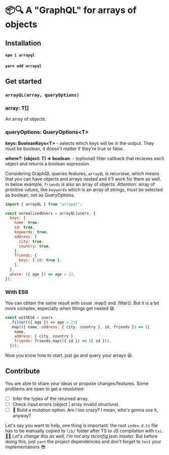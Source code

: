# 📦🔍 A "GraphQL" for arrays of objects

## Installation

#### `npm i arrayql`

#### `yarn add arrayql`

## Get started

### `arrayQL(array, queryOptions)`

### array: T[]

An array of objects.

### queryOptions: QueryOptions\<T\>

**keys: BooleanKeys\<T\>** - selects which keys will be in the output. They must be boolean, it doesn't matter if they're true or false.

**where?: (object: T) => boolean**: - (optional) filter callback that recieves each object and returns a boolean expression.

Considering GraphQL queries features, `arrayQL` is recursive, which means that you can have objects and arrays nested and it'll work for them as well. In below example, `friends` is also an array of objects. _Attention_: array of primitive values, like `keywords` which is an array of strings, must be selected as boolean, not as QueryOptions.

```js
import { arrayQL } from "arrayql";

const normalizedUsers = arrayQL(users, {
  keys: {
    name: true,
    id: true,
    keywords: true,
    address: {
      city: true,
      country: true,
    },
    friends: {
      keys: { id: true },
    },
  },
  where: ({ age }) => age > 23,
});
```

### With ES6

You can obtain the same result with usual .map() and .filter(). But it is a bit more complex, especially when things get nested 😅.

```js
const withES6 = users
  .filter(({ age }) => age > 23)
  .map(({ name, address: { city, country }, id, friends }) => ({
    name,
    address: { city, country }
    friends: friends.map(({ id }) => ({ id })),
  }));
```

Now you know how to start, just go and query your arrays 😃.

## Contribute

You are able to share your ideas or propose changes/features.
Some problems are open to get a resolution:

- [ ] Infer the types of the returned array.
- [ ] Check input errors (object | array invalid structure).
- [ ] 🤔 Build a mutation option. Am I too crazy? I mean, who's gonna use it, anyway?

Let's say you want to help, one thing is important: the root `index.d.ts` file has to be manually copied to `lib/` folder after TS to JS compilation with `tsc`. 🤷‍♂️ _Let's change this as well, I'm not any tsconfig.json master._ But before doing this, just `yarn` the project dependencies and don't forget to `test` your implementations 😎.
